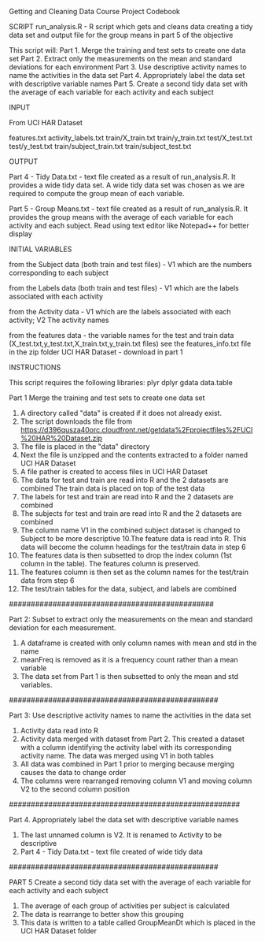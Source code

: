 Getting and Cleaning Data Course Project
Codebook


SCRIPT
run_analysis.R - R script which gets and cleans data creating a tidy data set and output file for the group means
                 in part 5 of the objective

This script will:
Part 1. Merge the training and test sets to create one data set
Part 2. Extract only the measurements on the mean and standard deviations for each environment
Part 3. Use descriptive activity names to name the activities in the data set
Part 4. Appropriately label the data set with descriptive variable names
Part 5. Create a second tidy data set with the average of each variable for each activity and each subject



INPUT

From UCI HAR Dataset

features.txt
activity_labels.txt
train/X_train.txt
train/y_train.txt
test/X_test.txt
test/y_test.txt
train/subject_train.txt 
train/subject_test.txt


OUTPUT

Part 4 - Tidy Data.txt - text file created as a result of run_analysis.R. It provides a wide tidy data set. 
	A wide tidy data set was chosen as we are required to compute the group mean of each variable.

Part 5 - Group Means.txt  - text file created as a result of run_analysis.R. It provides the group means with the average 
                        of each variable for each activity and each subject. Read using text editor like Notepad++ for better 			display


INITIAL VARIABLES

from the Subject data (both train and test files) - V1 which are the numbers corresponding to each subject

from the Labels data (both train and test files) - V1 which are the labels associated with each activity

from the Activity data - V1 which are the labels associated with each activity; V2 The activity names

from the features data - the variable names for the test and train data (X_test.txt,y_test.txt,X_train.txt,y_train.txt files)
	                see the features_info.txt file in the zip folder UCI HAR Dataset - download in part 1

		





INSTRUCTIONS

This script requires the following libraries:
plyr
dplyr
gdata
data.table


Part 1 Merge the training and test sets to create one data set

1. A directory called "data" is created if it does not already exist. 
2. The script downloads the file from https://d396qusza40orc.cloudfront.net/getdata%2Fprojectfiles%2FUCI%20HAR%20Dataset.zip
3. The file is placed in the "data" directory
4. Next the file is unzipped and the contents extracted to a folder named UCI HAR Dataset
5. A file pather is created to access files in UCI HAR Dataset
6. The data for test and train are read into R and the 2 datasets are combined
   The train data is placed on top of the test data
7. The labels for test and train are read into R and the 2 datasets are combined
8. The subjects for test and train are read into R and the 2 datasets are combined
9. The column name V1 in the combined subject dataset is changed to Subject to be more descriptive
10.The feature data is read into R. This data will become the column headings for the test/train data in step 6
11. The features data is then subsetted to drop the index column (1st column in the table). The features column is preserved.
12. The features column is then set as the column names for the test/train data from step 6
13. The test/train tables for the data, subject, and labels are combined

###############################################

Part 2: Subset to extract only the measurements on the mean and standard deviation for each measurement.

1. A dataframe is created with only column names with mean and std in the name
2. meanFreq is removed as it is a frequency count rather than a mean variable
3. The data set from Part 1 is then subsetted to only the mean and std variables.

################################################

Part 3: Use descriptive activity names to name the activities in the data set

1. Activity data read into R
2. Activity data merged with dataset from Part 2. This created a dataset with a column identifying
   the activity label with its corresponding activity name. The data was merged using V1 in both tables
3. All data was combined in Part 1 prior to merging because merging causes the data to change order
4. The columns were rearranged removing column V1 and moving column V2 to the second column position


#####################################################

Part 4. Appropriately label the data set with descriptive variable names

1. The last unnamed column is V2. It is renamed to Activity to be descriptive
2. Part 4 - Tidy Data.txt - text file created of wide tidy data


################################################

PART 5 
Create a second tidy data set with the average of each variable for each activity and each subject

1. The average of each group of activities per subject is calculated
2. The data is rearrange to better show this grouping
3. This data is written to a table called GroupMeanDt which is placed in the UCI HAR Dataset folder
















